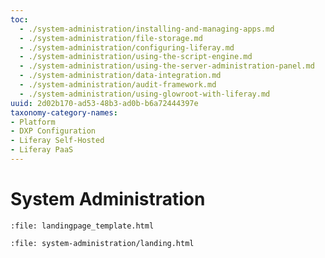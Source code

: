 ```yaml
---
toc:
  - ./system-administration/installing-and-managing-apps.md
  - ./system-administration/file-storage.md
  - ./system-administration/configuring-liferay.md
  - ./system-administration/using-the-script-engine.md
  - ./system-administration/using-the-server-administration-panel.md
  - ./system-administration/data-integration.md
  - ./system-administration/audit-framework.md
  - ./system-administration/using-glowroot-with-liferay.md
uuid: 2d02b170-ad53-48b3-ad0b-b6a72444397e
taxonomy-category-names:
- Platform
- DXP Configuration
- Liferay Self-Hosted
- Liferay PaaS
---
```

# System Administration

```{raw} html
:file: landingpage_template.html
```

```{raw} html
:file: system-administration/landing.html
```
